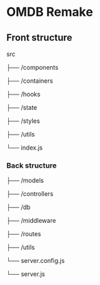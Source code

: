 # OMDB Remake
## Front structure

src

├── /components

├── /containers

├── /hooks

├── /state

├── /styles

├── /utils

└── index.js

### Back structure

├── /models

├── /controllers

├── /db

├── /middleware

├── /routes

├── /utils

└── server.config.js

└── server.js


